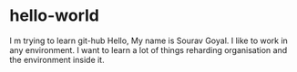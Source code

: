 # hello-world
I m trying to learn git-hub
Hello, My name is Sourav Goyal. I like to work in any environment.
I want to learn a lot of things reharding organisation and the environment inside it.
